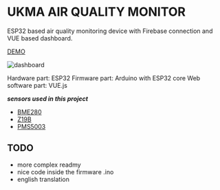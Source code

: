 # UKMA AIR QUALITY MONITOR

ESP32 based air quality monitoring device with Firebase connection and VUE based dashboard.

[DEMO](https://urbanmonitor-d7a3b.firebaseapp.com/)

![dashboard](https://imgur.com/PLD6aGn.png)

Hardware part: ESP32
Firmware part: Arduino with ESP32 core
Web software part: VUE.js

***sensors used in this project***
- [BME280](https://www.infinite-electronic.ru/datasheet/97-BME280.pdf)
- [Z19B](https://www.winsen-sensor.com/d/files/infrared-gas-sensor/mh-z19b-co2-ver1_0.pdf)
- [PMS5003](https://www.aqmd.gov/docs/default-source/aq-spec/resources-page/plantower-pms5003-manual_v2-3.pdf)



## TODO
  - more complex readmy
  - nice code inside the firmware .ino
  - english translation
